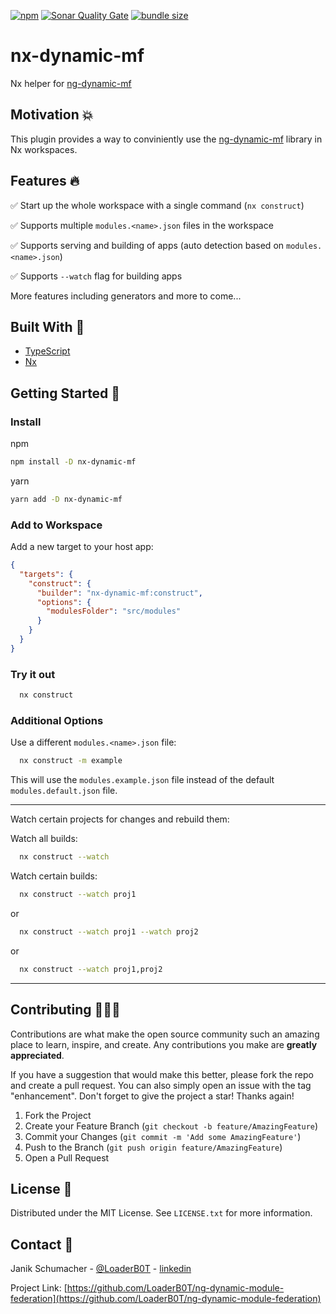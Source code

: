 [![npm](https://img.shields.io/npm/v/nx-dynamic-mf?color=%2300d26a&style=for-the-badge)](https://www.npmjs.com/package/nx-dynamic-mf)
[![Sonar Quality Gate](https://img.shields.io/sonar/quality_gate/LoaderB0T_nx-dynamic-mf?server=https%3A%2F%2Fsonarcloud.io&style=for-the-badge)](https://sonarcloud.io/summary/new_code?id=LoaderB0T_nx-dynamic-mf)
[![bundle size](https://img.shields.io/bundlephobia/minzip/nx-dynamic-mf?color=%23FF006F&label=Bundle%20Size&style=for-the-badge)](https://bundlephobia.com/package/nx-dynamic-mf)

# nx-dynamic-mf

Nx helper for [ng-dynamic-mf](https://www.npmjs.com/package/ng-dynamic-mf)

## Motivation 💥

This plugin provides a way to conviniently use the [ng-dynamic-mf](https://www.npmjs.com/package/ng-dynamic-mf) library in Nx workspaces.

## Features 🔥

✅ Start up the whole workspace with a single command (`nx construct`)

✅ Supports multiple `modules.<name>.json` files in the workspace

✅ Supports serving and building of apps (auto detection based on `modules.<name>.json`)

✅ Supports `--watch` flag for building apps

More features including generators and more to come...

## Built With 🔧

- [TypeScript](https://www.typescriptlang.org/)
- [Nx](https://nx.dev/)

## Getting Started 🚀

### Install

npm

```bash
npm install -D nx-dynamic-mf
```

yarn

```bash
yarn add -D nx-dynamic-mf
```

### Add to Workspace

Add a new target to your host app:

```json
{
  "targets": {
    "construct": {
      "builder": "nx-dynamic-mf:construct",
      "options": {
        "modulesFolder": "src/modules"
      }
    }
  }
}
```

### Try it out

```bash
  nx construct
```

### Additional Options

Use a different `modules.<name>.json` file:

```bash
  nx construct -m example
```

This will use the `modules.example.json` file instead of the default `modules.default.json` file.

---

Watch certain projects for changes and rebuild them:

Watch all builds:

```bash
  nx construct --watch
```

Watch certain builds:

```bash
  nx construct --watch proj1
```

or

```bash
  nx construct --watch proj1 --watch proj2
```

or

```bash
  nx construct --watch proj1,proj2
```

---

## Contributing 🧑🏻‍💻

Contributions are what make the open source community such an amazing place to learn, inspire, and create. Any contributions you make are **greatly appreciated**.

If you have a suggestion that would make this better, please fork the repo and create a pull request. You can also simply open an issue with the tag "enhancement".
Don't forget to give the project a star! Thanks again!

1. Fork the Project
2. Create your Feature Branch (`git checkout -b feature/AmazingFeature`)
3. Commit your Changes (`git commit -m 'Add some AmazingFeature'`)
4. Push to the Branch (`git push origin feature/AmazingFeature`)
5. Open a Pull Request

## License 🔑

Distributed under the MIT License. See `LICENSE.txt` for more information.

## Contact 📧

Janik Schumacher - [@LoaderB0T](https://twitter.com/LoaderB0T) - [linkedin](https://www.linkedin.com/in/janikschumacher/)

Project Link: [https://github.com/LoaderB0T/ng-dynamic-module-federation](https://github.com/LoaderB0T/ng-dynamic-module-federation)
